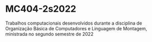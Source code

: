 # MC404-2s2022
Trabalhos computacionais desenvolvidos durante a disciplina de Organização Básica de Computadores e Linguagem de Montagem, ministrada no segundo semestre de 2022
